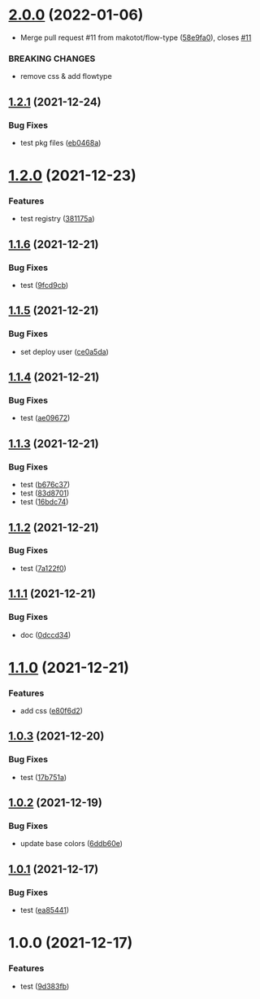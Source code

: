 # [2.0.0](https://github.com/makotot/design-tokens-package-playground/compare/v1.2.1...v2.0.0) (2022-01-06)


* Merge pull request #11 from makotot/flow-type ([58e9fa0](https://github.com/makotot/design-tokens-package-playground/commit/58e9fa03bac5e38e9f0161d0ab25f91e426f66ff)), closes [#11](https://github.com/makotot/design-tokens-package-playground/issues/11)


### BREAKING CHANGES

* remove css & add flowtype

## [1.2.1](https://github.com/makotot/design-tokens-package-playground/compare/v1.2.0...v1.2.1) (2021-12-24)


### Bug Fixes

* test pkg files ([eb0468a](https://github.com/makotot/design-tokens-package-playground/commit/eb0468a10a1276578e97bfc30c9a643341bb7e29))

# [1.2.0](https://github.com/makotot/design-tokens-package-playground/compare/v1.1.6...v1.2.0) (2021-12-23)


### Features

* test registry ([381175a](https://github.com/makotot/design-tokens-package-playground/commit/381175aadc71fd1e579d69273ea1aa60ae07db95))

## [1.1.6](https://github.com/makotot/design-tokens-package-playground/compare/v1.1.5...v1.1.6) (2021-12-21)


### Bug Fixes

* test ([9fcd9cb](https://github.com/makotot/design-tokens-package-playground/commit/9fcd9cbe2bd1bbab89eb6796de46162f165c97c6))

## [1.1.5](https://github.com/makotot/design-tokens-package-playground/compare/v1.1.4...v1.1.5) (2021-12-21)


### Bug Fixes

* set deploy user ([ce0a5da](https://github.com/makotot/design-tokens-package-playground/commit/ce0a5da2522ac34294f269a32e4526d62e5d496a))

## [1.1.4](https://github.com/makotot/design-tokens-package-playground/compare/v1.1.3...v1.1.4) (2021-12-21)


### Bug Fixes

* test ([ae09672](https://github.com/makotot/design-tokens-package-playground/commit/ae096724177ffcaadd2d422a54dec6f82b85b443))

## [1.1.3](https://github.com/makotot/design-tokens-package-playground/compare/v1.1.2...v1.1.3) (2021-12-21)


### Bug Fixes

* test ([b676c37](https://github.com/makotot/design-tokens-package-playground/commit/b676c37c1159ced6d996bcf0b8d45aa89098d22a))
* test ([83d8701](https://github.com/makotot/design-tokens-package-playground/commit/83d8701e3aa6ad2bc4f81a0da971ba244d29f200))
* test ([16bdc74](https://github.com/makotot/design-tokens-package-playground/commit/16bdc746abe3051854c3de41ca8e0ad5089c14b7))

## [1.1.2](https://github.com/makotot/design-tokens-package-playground/compare/v1.1.1...v1.1.2) (2021-12-21)


### Bug Fixes

* test ([7a122f0](https://github.com/makotot/design-tokens-package-playground/commit/7a122f00ba41aaebafa77160900debb4247e642a))

## [1.1.1](https://github.com/makotot/design-tokens-package-playground/compare/v1.1.0...v1.1.1) (2021-12-21)


### Bug Fixes

* doc ([0dccd34](https://github.com/makotot/design-tokens-package-playground/commit/0dccd346ba03f265ce48e3e78f0b90d0882d99eb))

# [1.1.0](https://github.com/makotot/design-tokens-package-playground/compare/v1.0.3...v1.1.0) (2021-12-21)


### Features

* add css ([e80f6d2](https://github.com/makotot/design-tokens-package-playground/commit/e80f6d2247e6ad2436158eb0db11329afe9a1379))

## [1.0.3](https://github.com/makotot/design-tokens-package-playground/compare/v1.0.2...v1.0.3) (2021-12-20)


### Bug Fixes

* test ([17b751a](https://github.com/makotot/design-tokens-package-playground/commit/17b751abe37f0b7622a89664e2e1966341175aaf))

## [1.0.2](https://github.com/makotot/design-tokens-package-playground/compare/v1.0.1...v1.0.2) (2021-12-19)


### Bug Fixes

* update base colors ([6ddb60e](https://github.com/makotot/design-tokens-package-playground/commit/6ddb60e256f09afb4aefb5d1717a58d06ed2285e))

## [1.0.1](https://github.com/makotot/design-tokens-package-playground/compare/v1.0.0...v1.0.1) (2021-12-17)


### Bug Fixes

* test ([ea85441](https://github.com/makotot/design-tokens-package-playground/commit/ea854410e1d2c352530691a16ab6869c856f0184))

# 1.0.0 (2021-12-17)


### Features

* test ([9d383fb](https://github.com/makotot/design-tokens-package-playground/commit/9d383fb371fcf41e9a9b288964164fb5c48ea983))
